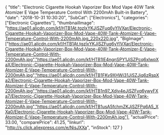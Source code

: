 {
	"title": "Electronic Cigarette Hookah Vaporizer Box Mod Vape 40W Tank Atomizer E Vape Temperature Control With 2200mAh Built-in Battery",
	"date": "2018-10-31 10:30:20",
	"SubCat": ["Electronics"],
	"categories": ["Electronic Cigarettes"],
	"thumbnailImage": "https://ae01.alicdn.com/kf/HTB1At.tgzlxYKJjSZFuq6yYlVXar/Electronic-Cigarette-Hookah-Vaporizer-Box-Mod-Vape-40W-Tank-Atomizer-E-Vape-Temperature-Control-With-2200mAh.jpg_220x220.jpg",
	"BigImage": ["https://ae01.alicdn.com/kf/HTB1At.tgzlxYKJjSZFuq6yYlVXar/Electronic-Cigarette-Hookah-Vaporizer-Box-Mod-Vape-40W-Tank-Atomizer-E-Vape-Temperature-Control-With-2200mAh.jpg","https://ae01.alicdn.com/kf/HTB1IE4ngnSPY1JjSZPcq6xIwpXaX/Electronic-Cigarette-Hookah-Vaporizer-Box-Mod-Vape-40W-Tank-Atomizer-E-Vape-Temperature-Control-With-2200mAh.jpg","https://ae01.alicdn.com/kf/HTB1FKv9XHWi31JjSZJiq6zRspXa2/Electronic-Cigarette-Hookah-Vaporizer-Box-Mod-Vape-40W-Tank-Atomizer-E-Vape-Temperature-Control-With-2200mAh.jpg","https://ae01.alicdn.com/kf/HTB1n97_Xdjv4eJjSZFvq6ywyFXa7/Electronic-Cigarette-Hookah-Vaporizer-Box-Mod-Vape-40W-Tank-Atomizer-E-Vape-Temperature-Control-With-2200mAh.jpg","https://ae01.alicdn.com/kf/HTB1usA5fchmZKJjSZFPq6A5_XXa0/Electronic-Cigarette-Hookah-Vaporizer-Box-Mod-Vape-40W-Tank-Atomizer-E-Vape-Temperature-Control-With-2200mAh.jpg"],
	"actualPrice": 33.00,
	"comparePrice": 41.25,
	"linkurl": "http://s.click.aliexpress.com/e/NisJXXa",
	"inStock": 127
}
